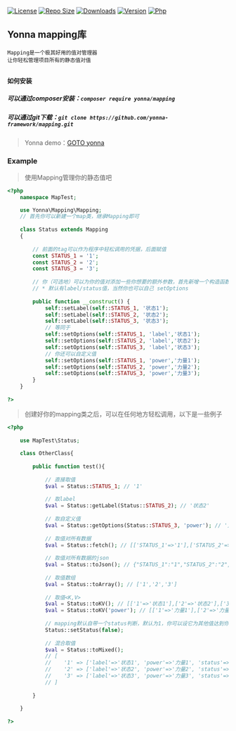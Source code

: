 [![License](https://img.shields.io/github/license/yonna-framework/mapping.svg)](https://packagist.org/packages/yonna/mapping)
[![Repo Size](https://img.shields.io/github/repo-size/yonna-framework/mapping.svg)](https://packagist.org/packages/yonna/mapping)
[![Downloads](https://img.shields.io/packagist/dm/yonna/mapping.svg)](https://packagist.org/packages/yonna/mapping)
[![Version](https://img.shields.io/github/release/yonna-framework/mapping.svg)](https://packagist.org/packages/yonna/mapping)
[![Php](https://img.shields.io/packagist/php-v/yonna/mapping.svg)](https://packagist.org/packages/yonna/mapping)

## Yonna mapping库

```
Mapping是一个极其好用的值对管理器
让你轻松管理项目所有的静态值对值
```

## 

#### 如何安装

##### 可以通过composer安装：`composer require yonna/mapping`

##### 可以通过git下载：`git clone https://github.com/yonna-framework/mapping.git`

> Yonna demo：[GOTO yonna](https://github.com/yonna-framework/yonna)

### Example

> 使用Mapping管理你的静态值吧
```php
<?php
    namespace MapTest;

    use Yonna\Mapping\Mapping;
    // 首先你可以新建一个map类，继承Mapping即可
    
    class Status extends Mapping
    {
    
        // 前面的tag可以作为程序中轻松调用的凭据，后面赋值
        const STATUS_1 = '1';
        const STATUS_2 = '2';
        const STATUS_3 = '3';
        
        // 你（可选地）可以为你的值对添加一些你想要的额外参数，首先新增一个构造函数
        // * 默认有label/status值，当然你也可以自己 setOptions
        
        public function __construct() {
            self::setLabel(self::STATUS_1, '状态1');
            self::setLabel(self::STATUS_2, '状态2');
            self::setLabel(self::STATUS_3, '状态3');
            // 等同于
            self::setOptions(self::STATUS_1, 'label','状态1');
            self::setOptions(self::STATUS_2, 'label','状态2');
            self::setOptions(self::STATUS_3, 'label','状态3');
            // 你还可以自定义值
            self::setOptions(self::STATUS_1, 'power','力量1');
            self::setOptions(self::STATUS_2, 'power','力量2');
            self::setOptions(self::STATUS_3, 'power','力量3');
        }
    }
    
?>
```

> 创建好你的mapping类之后，可以在任何地方轻松调用，以下是一些例子
```php
<?php
    
    use MapTest\Status;
    
    class OtherClass{
        
        public function test(){
            
            // 直接取值
            $val = Status::STATUS_1; // '1'
            
            // 取label
            $val = Status::getLabel(Status::STATUS_2); // '状态2'
            
            // 取自定义值
            $val = Status::getOptions(Status::STATUS_3, 'power'); // '力量3'
            
            // 取值对所有数据
            $val = Status::fetch(); // [['STATUS_1'=>'1'],['STATUS_2'=>'2'],['STATUS_3'=>'3']]
            
            // 取值对所有数据的json
            $val = Status::toJson(); // {"STATUS_1":"1","STATUS_2":"2","STATUS_3":"3"}
                        
            // 取值数组
            $val = Status::toArray(); // ['1','2','3']
            
            // 取值<K,V>
            $val = Status::toKV(); // [['1'=>'状态1'],['2'=>'状态2'],['3'=>'状态3']]
            $val = Status::toKV('power'); // [['1'=>'力量1'],['2'=>'力量2'],['3'=>'力量3']]
            
            // mapping默认自带一个status判断，默认为1，你可以设它为其他值达到你想要的逻辑
            Status::setStatus(false);
            
            // 混合取值
            $val = Status::toMixed();
            // [
            //    '1' => ['label'=>'状态1', 'power'=>'力量1', 'status'=>'1',],
            //    '2' => ['label'=>'状态2', 'power'=>'力量2', 'status'=>'1',],
            //    '3' => ['label'=>'状态3', 'power'=>'力量3', 'status'=>'1',]
            // ]
            
        }
        
    }
    
?>
```
